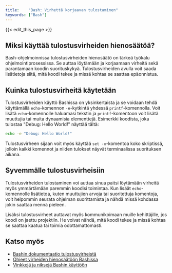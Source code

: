 ```yaml
---
title:    "Bash: Virhettä korjaavan tulostaminen"
keywords: ["Bash"]
---
```


{{< edit_this_page >}}

## Miksi käyttää tulostusvirheiden hienosäätöä?

Bash-ohjelmoinnissa tulostusvirheiden hienosäätö on tärkeä työkalu ohjelmointiprosessissa. Se auttaa löytämään ja korjaamaan virheitä sekä parantamaan koodin suorituskykyä. Tulostusvirheiden avulla voit saada lisätietoja siitä, mitä koodi tekee ja missä kohtaa se saattaa epäonnistua.

## Kuinka tulostusvirheitä käytetään

Tulostusvirheiden käyttö Bashissa on yksinkertaista ja se voidaan tehdä käyttämällä `echo`-komennon `-e`-kytkintä yhdessä `printf`-komennolla. Voit lisätä `echo`-komennolle haluamasi tekstin ja `printf`-komentoon voit lisätä muuttujia tai muita dynaamisia elementtejä. Esimerkki koodista, joka tulostaa "Debug: Hello World!" näyttää tältä:

```Bash
echo -e "Debug: Hello World!"
```

Tulostusvirheen sijaan voit myös käyttää `set -x`-komentoa koko skriptissä, jolloin kaikki komennot ja niiden tulokset näyvät terminaalissa suorituksen aikana.

## Syvemmälle tulostusvirheisiin

Tulostusvirheiden tulostaminen voi auttaa sinua paitsi löytämään virheitä myös ymmärtämään paremmin koodisi toimintaa. Kun lisäät `echo`-komennolle lisätietoa, kuten muuttujien arvoja tai suoritettuja komentoja, voit helpommin seurata ohjelman suorittamista ja nähdä missä kohdassa jokin saattaa mennä pieleen.

Lisäksi tulostusvirheet auttavat myös kommunikoimaan muille kehittäjille, jos koodi on jaettu projektiin. He voivat nähdä, mitä koodi tekee ja missä kohtaa se saattaa kaatua tai toimia odottamattomasti.

## Katso myös

- [Bashin dokumentaatio tulostusvirheistä](https://www.gnu.org/software/bash/manual/html_node/Bash-Builtins.html#Bash-Builtins)
- [Ohjeet virheiden hienosäätöön Bashissa](https://linuxhint.com/debugging_shell_scripts_bash/)
- [Vinkkejä ja niksejä Bashin käyttöön](https://www.hostinger.fi/opas/linux-bashin-kaytto/)
